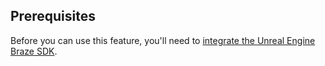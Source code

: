 ## Prerequisites

Before you can use this feature, you'll need to [integrate the Unreal Engine Braze SDK]({{site.baseurl}}/developer_guide/sdk_integration/?sdktab=unreal%20engine).